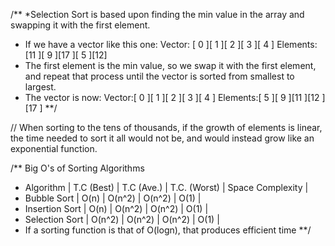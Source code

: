 
/** 
  *Selection Sort is based upon finding the min value in the array and swapping it with the first element.
  * If we have a vector like this one:   Vector:   [ 0 ][ 1 ][ 2 ][ 3 ][ 4 ]
                                        Elements:  [11 ][ 9 ][17 ][ 5 ][12]
  * The first element is the min value, so we swap it with the first element, and repeat that process until the vector is sorted from smallest to largest.
  * The vector is now:        Vector:[ 0 ][ 1 ][ 2 ][ 3 ][ 4 ]
                            Elements:[ 5 ][ 9 ][11 ][12 ][17 ]
**/

// When sorting to the tens of thousands, if the growth of elements is linear, the time needed to sort it all would not be, and would instead grow like an exponential function.

/** Big O's of Sorting Algorithms 
 *   Algorithm    | T.C (Best) | T.C (Ave.) | T.C. (Worst) | Space Complexity |
 * Bubble Sort    |    O(n)    |   O(n^2)   |    O(n^2)    |       O(1)       |
 * Insertion Sort |    O(n)    |   O(n^2)   |    O(n^2)    |       O(1)       |
 * Selection Sort |    O(n^2)  |   O(n^2)   |    O(n^2)    |       O(1)       |
 * If a sorting function is that of O(logn), that produces efficient time
**/